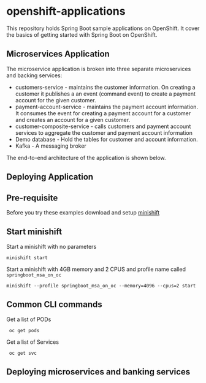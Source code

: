 # openshift-applications

This repository holds Spring Boot sample applications on OpenShift. It cover the basics of getting started with Spring Boot on OpenShift.

## Microservices Application
The microservice application is broken into three separate microservices and backing services:

* customers-service - maintains the customer information. On creating a customer it publishes a an event (command event) to create a payment account for the given customer.
* payment-account-service - maintains the payment account information. It consumes the event for creating a payment account for a customer and creates an account for a given customer.
* customer-composite-service - calls customers and payment account services to aggregate the customer and payment account information
* Demo database - Hold the tables for customer and account information.
* Kafka - A messaging broker 

The end-to-end architecture of the application is shown below.

## Deploying Application

## Pre-requisite
Before you try these examples download and setup [minishift](https://docs.openshift.org/latest/minishift/index.html)

## Start minishift
Start a minishift with no parameters
```
minishift start 
```

Start a minishift with 4GB memory and 2 CPUS and profile name called `springboot_msa_on_oc`
```
minishift --profile springboot_msa_on_oc --memory=4096 --cpus=2 start
```
## Common CLI commands
Get a list of PODs 
```
 oc get pods
```
Get a list of Services 
```
 oc get svc
```

## Deploying microservices and banking services

